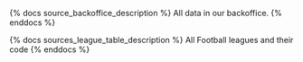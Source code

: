 {% docs source_backoffice_description  %}
All data in our backoffice.
{% enddocs %}

{% docs sources_league_table_description %}
All Football leagues and their code
{% enddocs %}